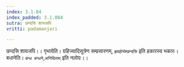 ```yaml
---
index: 3.1.84
index_padded: 3.1.084
sutra: छन्दसि शायजपि
vritti: padamanjari

---
```

छन्दसि शायजपि।। गृभायेति। ग्रहिज्यादिसूत्रेण सम्प्रसारणम्, `हृग्रहोर्भश्छन्दसि` इति हकारस्य भकारः। बधानेति। `बन्ध बन्धने`,`अनिदिताम्` इति नलोपः।।